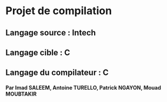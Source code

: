 # Projet de compilation

## Langage source : Intech
## Langage cible : C
## Langage du compilateur : C

#### Par Imad SALEEM, Antoine TURELLO, Patrick NGAYON, Mouad MOUBTAKIR
